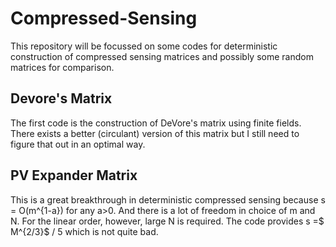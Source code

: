 # Compressed-Sensing
This repository will be focussed on some codes for deterministic construction of compressed sensing matrices and possibly some random matrices for comparison.
## Devore's Matrix
The first code is the construction of DeVore's matrix using finite fields. There exists a better (circulant) version of this matrix but I still need to figure that out in an optimal way. 
## PV Expander Matrix
This is a great breakthrough in deterministic compressed sensing because s = O(m^{1-a}) for any a>0. And there is a lot of freedom in choice of m and N. For the linear order, however, large N is required. The code provides s =$ M^{2/3}$ / 5 which is not quite bad. 
